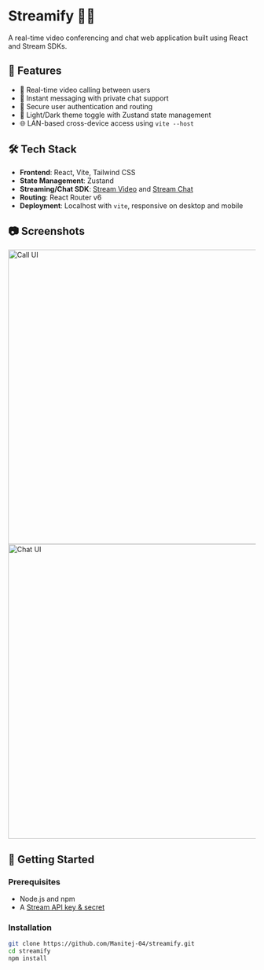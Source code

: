 # Streamify 🎥💬
A real-time video conferencing and chat web application built using React and Stream SDKs.

## 🚀 Features
- 🔴 Real-time video calling between users
- 💬 Instant messaging with private chat support
- 🔐 Secure user authentication and routing
- 🎨 Light/Dark theme toggle with Zustand state management
- 🌐 LAN-based cross-device access using `vite --host`

## 🛠️ Tech Stack
- **Frontend**: React, Vite, Tailwind CSS
- **State Management**: Zustand
- **Streaming/Chat SDK**: [Stream Video](https://getstream.io/video/) and [Stream Chat](https://getstream.io/chat/)
- **Routing**: React Router v6
- **Deployment**: Localhost with `vite`, responsive on desktop and mobile

## 📷 Screenshots
<img src="C:\Users\Manitej\Pictures\Screenshots\Screenshot 2025-07-24 100223.png" alt="Call UI" width="600"/>
<img src="[screenshots/chat-ui.png](https://github.com/Manitej-04/streamify-video-calls/blob/main/pics/Chatpage.png)" alt="Chat UI" width="600"/>

## 🧪 Getting Started

### Prerequisites
- Node.js and npm
- A [Stream API key & secret](https://getstream.io/dashboard/)

### Installation
```bash
git clone https://github.com/Manitej-04/streamify.git
cd streamify
npm install
